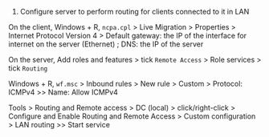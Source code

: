 1. Configure server to perform routing for clients connected to it in LAN

On the client, Windows + R, `ncpa.cpl` > Live Migration > Properties > Internet Protocol Version 4 > Default gateway: the IP of the interface for internet on the server (Ethernet) ; DNS: the IP of the server

On the server, Add roles and features > tick `Remote Access` > Role services > tick `Routing`

Windows + R, `wf.msc` > Inbound rules > New rule > Custom > Protocol: ICMPv4 >> Name: Allow ICMPv4

Tools > Routing and Remote access > DC (local) > click/right-click > Configure and Enable Routing and Remote Access > Custom configuration > LAN routing >> Start service